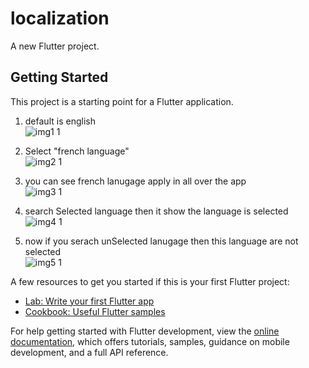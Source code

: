 # localization

A new Flutter project.

## Getting Started
This project is a starting point for a Flutter application.

1. default is english <br/>
![img1 1](https://github.com/user-attachments/assets/01e01bb6-fa9f-4f87-9289-8ea03119a130)

3. Select "french language" <br/>
![img2 1](https://github.com/user-attachments/assets/c95ca364-0612-469a-aab2-ca987aee0b95)

4. you can see french lanugage apply in all over the app <br/>
![img3 1](https://github.com/user-attachments/assets/ee84fb3b-ac07-4cf5-9f17-b633ca269f9c)

5. search Selected language then it show the language is selected <br/>
![img4 1](https://github.com/user-attachments/assets/e212e2cd-1696-49b8-9c8a-4dca844caa1c)

6. now if you serach unSelected lanugage then this language are not selected <br/>
![img5 1](https://github.com/user-attachments/assets/4492659e-b070-422c-84d2-fd0a288161e9)

A few resources to get you started if this is your first Flutter project:

- [Lab: Write your first Flutter app](https://docs.flutter.dev/get-started/codelab)
- [Cookbook: Useful Flutter samples](https://docs.flutter.dev/cookbook)

For help getting started with Flutter development, view the
[online documentation](https://docs.flutter.dev/), which offers tutorials,
samples, guidance on mobile development, and a full API reference.

